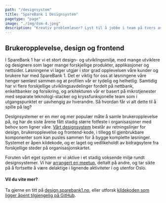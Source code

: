 ```yaml
---
path: "/designsystem"
title: "SpareBank 1 Designsystem"
pagetype: "page"
image: "./img/dsm-4.jpeg"
description: "Kreativ problemløser? Lyst til å jobbe i team på tvers av fagdisipliner? Med mulighet til å fordype deg faglig?"
---
```


## Brukeropplevelse, design og frontend

I SpareBank 1 har vi et stort design- og utviklingsmiljø, med mange utviklere og designere som lager mange forskjellige produkter, applikasjoner og nettsider. Løsningene vi lager utgjør i stor grad opplevelsen våre kunder og brukere har med SpareBank 1. Det er viktig for oss at løsningene våre henger sømløst sammen og at profilen vår er tydelig og helhetlig. Samtidig har vi flere forskjellige utviklingsavdelinger fordelt på nettbank, enkeltbanker og forsikring, og arkitekturen vår er basert på mikrotjenester med separate teknologi-stacker og kryssfunksjonelle team som i utgangspunktet er uavhengig av hverandre. Så hvordan får vi alt dette til å spille på lag?

Designsystemer er en mer og mer populær måte å samle brukeropplevelse på, og har de siste årene fått stadig større fotfeste i organisasjoner med behov som ligner våre. [Vårt designsystem](https://design.sparebank1.no/) består av retningslinjer for design, brukeropplevelse og frontend-kode, i tillegg til gjenbrukbare komponenter som kan pusles sammen for å bygge komplette løsninger. Systemet er åpen kildekode, og er laget og vedlikeholdt av bidragsytere fra forskjellige steder på organisasjonskartet.

Foruten vårt eget system er vi aktive i et stadig voksende miljø rundt designsystemer. Vi har [arrangert en meetup](https://medium.com/sparebank1-digital/design-system-power-lunch-eaa94aa0a4c1), deltatt på andre, og tar sikte på å fortsette å være delaktige i lignende aktiviteter i og utenfor Oslo.

#### Vil du vite mer?
Ta gjerne en titt på [design.sparebank1.no](https://design.sparebank1.no/), eller utforsk [kildekoden som ligger åpent tilgjengelig på GitHub](https://github.com/SpareBank1/designsystem).